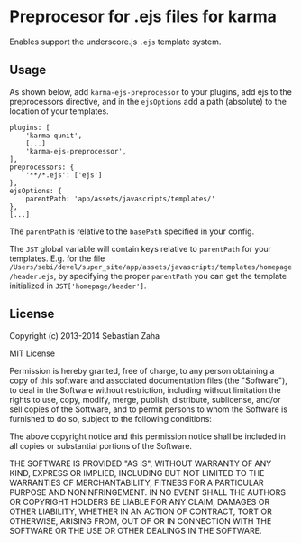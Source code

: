 Preprocesor for .ejs files for karma
====================================

Enables support the underscore.js `.ejs` template system.


Usage
-----

As shown below, add `karma-ejs-preprocessor` to your plugins, add ejs to the preprocessors
directive, and in the `ejsOptions` add a path (absolute) to the location of your templates.

    plugins: [
        'karma-qunit',
        [...]
        'karma-ejs-preprocessor',
    ],
    preprocessors: {
        '**/*.ejs': ['ejs']
    },
    ejsOptions: {
        parentPath: 'app/assets/javascripts/templates/'
    },
    [...]

The `parentPath` is relative to the `basePath` specified in your config. 

The `JST` global variable will contain keys relative to `parentPath` for your templates. E.g. for
the file `/Users/sebi/devel/super_site/app/assets/javascripts/templates/homepage/header.ejs`, by
specifying the proper `parentPath` you can get the template initialized in `JST['homepage/header']`.


License
-------

Copyright (c) 2013-2014 Sebastian Zaha

MIT License

Permission is hereby granted, free of charge, to any person obtaining
a copy of this software and associated documentation files (the
"Software"), to deal in the Software without restriction, including
without limitation the rights to use, copy, modify, merge, publish,
distribute, sublicense, and/or sell copies of the Software, and to
permit persons to whom the Software is furnished to do so, subject to
the following conditions:

The above copyright notice and this permission notice shall be
included in all copies or substantial portions of the Software.

THE SOFTWARE IS PROVIDED "AS IS", WITHOUT WARRANTY OF ANY KIND,
EXPRESS OR IMPLIED, INCLUDING BUT NOT LIMITED TO THE WARRANTIES OF
MERCHANTABILITY, FITNESS FOR A PARTICULAR PURPOSE AND
NONINFRINGEMENT. IN NO EVENT SHALL THE AUTHORS OR COPYRIGHT HOLDERS BE
LIABLE FOR ANY CLAIM, DAMAGES OR OTHER LIABILITY, WHETHER IN AN ACTION
OF CONTRACT, TORT OR OTHERWISE, ARISING FROM, OUT OF OR IN CONNECTION
WITH THE SOFTWARE OR THE USE OR OTHER DEALINGS IN THE SOFTWARE.

